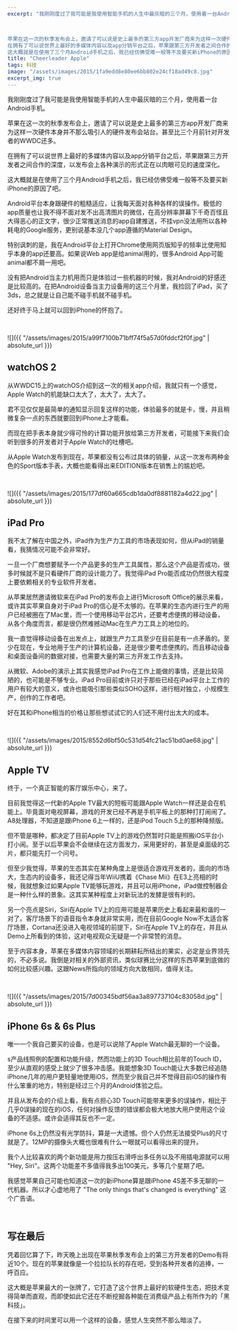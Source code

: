 ```yaml
---
excerpt: "我刚刚度过了我可能是我使用智能手机的人生中最灰暗的三个月，使用着一台Android手机。



苹果在这一次的秋季发布会上，邀请了可以说是史上最多的第三方app开发厂商来为这样一次硬件本身并不那么吸引人的硬件发布会站台。甚至比三个月前针对开发者的WWDC还多。<br>
在拥有了可以说世界上最好的多媒体内容以及app分销平台之后，苹果跟第三方开发者之间合作的深度，以发布会上各种演示的形式正在以肉眼可见的速度深化。<br>
这大概就是在使用了三个月Android手机之后，我已经仿佛受难一般等不及要买新iPhone的原因了吧。"
title: "Cheerleader Apple"
tags: 科技
image: "/assets/images/2015/1fa9edd8e80ee6bb802e24cf18ad49c8.jpg"
excerpt_img: true
---
```


我刚刚度过了我可能是我使用智能手机的人生中最灰暗的三个月，使用着一台Android手机。

苹果在这一次的秋季发布会上，邀请了可以说是史上最多的第三方app开发厂商来为这样一次硬件本身并不那么吸引人的硬件发布会站台。甚至比三个月前针对开发者的WWDC还多。

在拥有了可以说世界上最好的多媒体内容以及app分销平台之后，苹果跟第三方开发者之间合作的深度，以发布会上各种演示的形式正在以肉眼可见的速度深化。

这大概就是在使用了三个月Android手机之后，我已经仿佛受难一般等不及要买新iPhone的原因了吧。

Android平台本身跟硬件的粗糙适应，让我每天面对各种各样的误操作。极低的app质量也让我不得不面对发不出高清图片的微信，在高分辨率屏幕下千奇百怪且大得恶心的正文字，很少正常推送消息的app自建推送，不挂vpn没法用所以各种耗电的Google服务，更别说基本没几个app遵循的Material Design。

特别讽刺的是，我在Android平台上打开Chrome使用网页版知乎的频率比使用知乎本身的app还要高。如果说Web app是给animal用的，很多Android App可能animal都不屑一用吧。

没有把Android当主力机用而只是体验过一些机器的时候，我对Android的好感还是比较高的。在把Android设备当主力设备用的这三个月里，我捡回了iPad，买了3ds，总之就是让自己能不碰手机就不碰手机。

还好终于马上就可以回到iPhone的怀抱了。

<br>

![]({{ "/assets/images/2015/a99f7100b71bff74f5a57d0fddcf2f0f.jpg" | absolute_url }})

## watchOS 2

从WWDC15上的watchOS介绍到这一次的相关app介绍，我就只有一个感觉，Apple Watch的机能缺口太大了，太大了，太大了。

君不见仅仅是最简单的通知显示回复这样的功能，体验最多的就是卡，慢，并且稍微复杂一点的东西就要回到iPhone上才能看。

而现在把手表本身就少得可怜的计算功能开放给第三方开发者，可能接下来我们会听到很多的开发者对于Apple Watch的吐槽吧。

从Apple Watch发布到现在，苹果都没有公布过具体的销量，从这一次发布两种金色的Sport版本手表，大概也能看得出来EDITION版本在销售上的尴尬吧。

<br>

![]({{ "/assets/images/2015/177df60a665cdb1da0df8881182a4d22.jpg" | absolute_url }})

## iPad Pro

我不太了解在中国之外，iPad作为生产力工具的市场表现如何，但从iPad的销量看，我猜情况可能不会非常好。

一旦一个厂商想要赋予一个产品更多的生产工具属性，那么这个产品是否成功，很多时候就不是只看硬件厂商的设计能力了。我觉得iPad Pro能否成功仍然很大程度上要依赖相关的专业软件开发者。

从苹果居然邀请微软来在iPad Pro的发布会上进行Microsoft Office的展示来看，或许其实苹果自身对于iPad Pro的信心是不太够的。在苹果的生态内进行生产的用户已经被圈在了Mac里，而一个使用移动平台芯片，还要考虑便携的移动设备，从各个角度而言，都是很仍然难撼动Mac在生产力工具上的地位的。

我一直觉得移动设备在出发点上，就跟生产力工具至少在目前是有一点矛盾的。至少在现在，专业地用于生产的计算机设备，还是很少要考虑便携的。而且移动设备和桌面设备间的数据对接，也需要大量的第三方开发工作去支持。

从微软、Adobe的演示上其实我感觉iPad Pro在工作上能做的事情，还是比较简陋的，也可能是不够专业。iPad Pro目前或许只对于那些已经在iPad平台上工作的用户有较大的意义，或许也能吸引那些类似SOHO这样，进行相对独立，小规模生产，创作的工作者吧。

好在其和iPhone相当的价格让那些想试试它的人们还不用付出太大的成本。

<br>

![]({{ "/assets/images/2015/8552d6bf50c531d54fc21ac51bd0ae68.jpg" | absolute_url }})

 ## Apple TV

终于，一个真正智能的客厅娱乐中心，来了。

目前我觉得这一代新的Apple TV最大的短板可能跟Apple Watch一样还是会在机能上。毕竟面对电视屏幕，游戏的开发已经不再是手机平板上的那种打打闹闹了。A8处理器，不知道是跟iPhone 6上一样的，还是iPod Touch 5上的那种降频版。

但不管是哪种，都决定了目前Apple TV上的游戏仍然暂时只能是照搬iOS平台小打小闹。至于以后苹果会不会继续在这方面发力，采用更好的，甚至是桌面级的芯片，都只能先打一个问号。

但至少我觉得，苹果的生态其实在某种角度上是很适合游戏开发者的，面向的市场大，生态内的设备多，我还记得当年WiiU携着《Chase Mii》在E3上亮相的时候，我就想象过如果Apple TV能够玩游戏，并且可以用iPhone，iPad做控制器会是一种什么样的景象。这其实某种程度上对新玩法的发酵是很有利的。

另一个亮点是Siri，Siri在Apple TV上的应用可能是苹果历史上看起来最和谐的一对了。客厅场景下的语音指令本身就非常实用，而在目前Google Now不太适合客厅场景，Cortana还没进入电视领域的前提下，Siri在Apple TV上的存在，并且从Demo上所看到的体验，这对电视观众无疑是一个非常赞的消息。

至于内容本身，苹果在多媒体内容领域的长期耕耘所结出的果实，必定是业界领先的，不必多说。我倒是对相关的外部资讯，类似球赛比分这样的东西苹果到底做的如何比较感兴趣。这跟News所指向的领域方向大致相同，值得关注。

<br>

![]({{ "/assets/images/2015/7d00345bdf56aa3a897737104c83058d.jpg" | absolute_url }})

## iPhone 6s & 6s Plus

唯一一个我自己要买的设备，也是可以说除了Apple Watch最无聊的一个设备。

s产品线照例的配置和功能升级，然而功能上的3D Touch相比前年的Touch ID，至少从直观的感受上就少了很多冲击感。我能想象3D Touch能让大多数已经追随iPhone几年的用户更轻量地使用iOS，然而至少我自己并不觉得目前iOS的操作有什么笨重的地方，特别是经过三个月的Android体验之后。

并且从发布会的介绍上看，我有点担心3D Touch可能带来更多的误操作，相比于几乎0误操的现在的iOS，任何对操作反馈的错误都会极大地放大用户使用这个设备的不适感。或许会适得其反也不一定。

iPhone 6s上仍然没有光学防抖，算是一大遗憾。但个人仍然无法接受Plus的尺寸就是了。12MP的摄像头大概也很难有什么一眼就可以看得出来的提升。

我个人比较喜欢的两个新功能是用力按压右滑呼出多任务以及不用插电源就可以用 "Hey, Siri"。这两个功能差不多值得我多出100美元，多等几个星期了吧。

我感觉苹果自己可能也知道这一次的新iPhone算是跟iPhone 4S差不多无聊的一代机器。所以才心虚地用了 "The only things that's changed is everything" 这个广告语。

<br>

## 写在最后

凭着回忆算了下，昨天晚上出现在苹果秋季发布会上的第三方开发者的Demo有将近10个。现在的苹果就像是一个拉拉队长的存在吧，受到各种开发者的追捧，一呼百应。

这大概是苹果最大的一张牌了，它打造了这个世界上最好的软硬件生态，把技术变得简单而直观，而即使如此它还在不断挖掘各种能在消费级产品上有所作为的「黑科技」。

在接下来的时间里可以用一个这样的设备，感觉人生突然不那么暗淡了。
